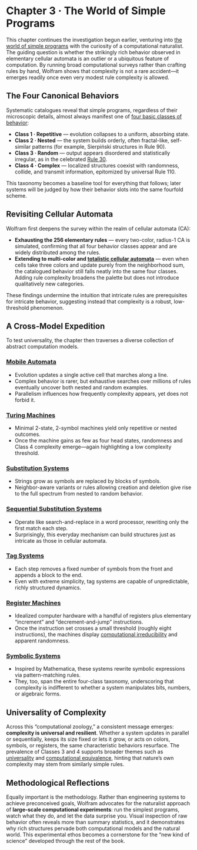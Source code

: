 # Chapter 3 · The World of Simple Programs

This chapter continues the investigation begun earlier, venturing into [the world of simple programs](annotation:the-world-of-simple-programs) with the curiosity of a computational naturalist. The guiding question is whether the strikingly rich behavior observed in elementary cellular automata is an outlier or a ubiquitous feature of computation. By running broad computational surveys rather than crafting rules by hand, Wolfram shows that complexity is not a rare accident—it emerges readily once even very modest rule complexity is allowed.

## The Four Canonical Behaviors

Systematic catalogues reveal that simple programs, regardless of their microscopic details, almost always manifest one of [four basic classes of behavior](annotation:four-classes-of-behavior):

- **Class 1 · Repetitive** — evolution collapses to a uniform, absorbing state.
- **Class 2 · Nested** — the system builds orderly, often fractal-like, self-similar patterns (for example, Sierpiński structures in Rule 90).
- **Class 3 · Random** — output appears disordered and statistically irregular, as in the celebrated [Rule 30](annotation:rule-30).
- **Class 4 · Complex** — localized structures coexist with randomness, collide, and transmit information, epitomized by universal Rule 110.

This taxonomy becomes a baseline tool for everything that follows; later systems will be judged by how their behavior slots into the same fourfold scheme.

## Revisiting Cellular Automata

Wolfram first deepens the survey within the realm of cellular automata (CA):

- **Exhausting the 256 elementary rules** — every two-color, radius-1 CA is simulated, confirming that all four behavior classes appear and are widely distributed among the rules.
- **Extending to multi-color and [totalistic cellular automata](annotation:totalistic-cellular-automata)** — even when cells take three colors and update purely from the neighborhood sum, the catalogued behavior still falls neatly into the same four classes. Adding rule complexity broadens the palette but does not introduce qualitatively new categories.

These findings undermine the intuition that intricate rules are prerequisites for intricate behavior, suggesting instead that complexity is a robust, low-threshold phenomenon.

## A Cross-Model Expedition

To test universality, the chapter then traverses a diverse collection of abstract computation models.

### [Mobile Automata](annotation:mobile-automata)
- Evolution updates a single active cell that marches along a line.
- Complex behavior is rarer, but exhaustive searches over millions of rules eventually uncover both nested and random examples.
- Parallelism influences how frequently complexity appears, yet does not forbid it.

### [Turing Machines](annotation:turing-machines)
- Minimal 2-state, 2-symbol machines yield only repetitive or nested outcomes.
- Once the machine gains as few as four head states, randomness and Class 4 complexity emerge—again highlighting a low complexity threshold.

### [Substitution Systems](annotation:substitution-systems)
- Strings grow as symbols are replaced by blocks of symbols.
- Neighbor-aware variants or rules allowing creation and deletion give rise to the full spectrum from nested to random behavior.

### [Sequential Substitution Systems](annotation:sequential-substitution-systems)
- Operate like search-and-replace in a word processor, rewriting only the first match each step.
- Surprisingly, this everyday mechanism can build structures just as intricate as those in cellular automata.

### [Tag Systems](annotation:tag-systems)
- Each step removes a fixed number of symbols from the front and appends a block to the end.
- Even with extreme simplicity, tag systems are capable of unpredictable, richly structured dynamics.

### [Register Machines](annotation:register-machines)
- Idealized computer hardware with a handful of registers plus elementary “increment” and “decrement-and-jump” instructions.
- Once the instruction set crosses a small threshold (roughly eight instructions), the machines display [computational irreducibility](annotation:computational-irreducibility) and apparent randomness.

### [Symbolic Systems](annotation:symbolic-systems)
- Inspired by Mathematica, these systems rewrite symbolic expressions via pattern-matching rules.
- They, too, span the entire four-class taxonomy, underscoring that complexity is indifferent to whether a system manipulates bits, numbers, or algebraic forms.

## Universality of Complexity

Across this “computational zoology,” a consistent message emerges: **complexity is universal and resilient**. Whether a system updates in parallel or sequentially, keeps its size fixed or lets it grow, or acts on colors, symbols, or registers, the same characteristic behaviors resurface. The prevalence of Classes 3 and 4 supports broader themes such as [universality](annotation:universality) and [computational equivalence](annotation:computational-equivalence), hinting that nature’s own complexity may stem from similarly simple rules.

## Methodological Reflections

Equally important is the methodology. Rather than engineering systems to achieve preconceived goals, Wolfram advocates for the naturalist approach of **large-scale computational experiments**: run the simplest programs, watch what they do, and let the data surprise you. Visual inspection of raw behavior often reveals more than summary statistics, and it demonstrates why rich structures pervade both computational models and the natural world. This experimental ethos becomes a cornerstone for the “new kind of science” developed through the rest of the book.
